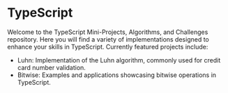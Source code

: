 # TypeScript
Welcome to the TypeScript Mini-Projects, Algorithms, and Challenges repository. Here you will find a variety of implementations designed to enhance your skills in TypeScript. Currently featured projects include:
- Luhn: Implementation of the Luhn algorithm, commonly used for credit card number validation.
- Bitwise: Examples and applications showcasing bitwise operations in TypeScript.
  
